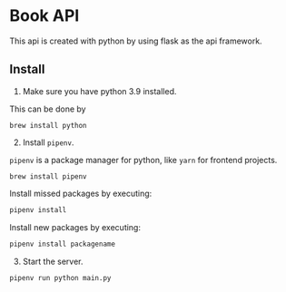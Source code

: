 # Book API

This api is created with python by using flask as the api framework. 

## Install

1. Make sure you have python 3.9 installed. 
  
  This can be done by 
  ```shell
  brew install python
  ```

2. Install `pipenv`. 

  `pipenv` is a package manager for python, like `yarn` for frontend projects.

  
  ```shell
  brew install pipenv
  ```

  Install missed packages by executing:

  ```sh
  pipenv install
  ```

  Install new packages by executing:
  
  ```sh
  pipenv install packagename
  ```

3. Start the server.
  
  ```sh
  pipenv run python main.py
  ```
  
